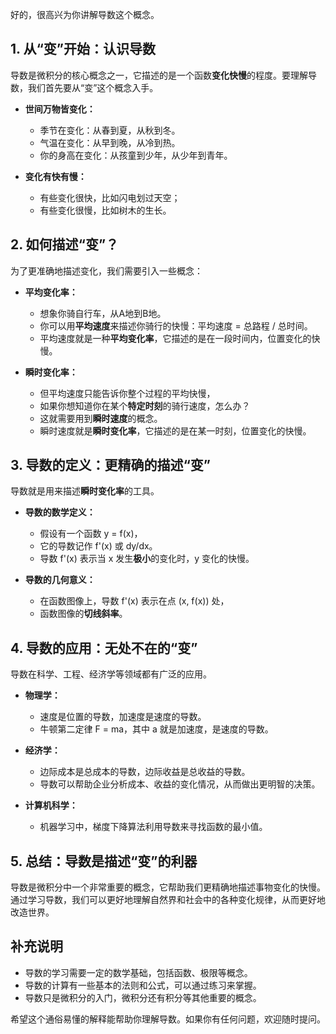 好的，很高兴为你讲解导数这个概念。

## 1. 从“变”开始：认识导数

导数是微积分的核心概念之一，它描述的是一个函数**变化快慢**的程度。要理解导数，我们首先要从“变”这个概念入手。

- **世间万物皆变化：**
    
    - 季节在变化：从春到夏，从秋到冬。
    - 气温在变化：从早到晚，从冷到热。
    - 你的身高在变化：从孩童到少年，从少年到青年。
- **变化有快有慢：**
    
    - 有些变化很快，比如闪电划过天空；
    - 有些变化很慢，比如树木的生长。

## 2. 如何描述“变”？

为了更准确地描述变化，我们需要引入一些概念：

- **平均变化率：**
    
    - 想象你骑自行车，从A地到B地。
    - 你可以用**平均速度**来描述你骑行的快慢：平均速度 = 总路程 / 总时间。
    - 平均速度就是一种**平均变化率**，它描述的是在一段时间内，位置变化的快慢。
- **瞬时变化率：**
    
    - 但平均速度只能告诉你整个过程的平均快慢，
    - 如果你想知道你在某个**特定时刻**的骑行速度，怎么办？
    - 这就需要用到**瞬时速度**的概念。
    - 瞬时速度就是**瞬时变化率**，它描述的是在某一时刻，位置变化的快慢。

## 3. 导数的定义：更精确的描述“变”

导数就是用来描述**瞬时变化率**的工具。

- **导数的数学定义：**
    
    - 假设有一个函数 y = f(x)，
    - 它的导数记作 f'(x) 或 dy/dx。
    - 导数 f'(x) 表示当 x 发生**极小**的变化时，y 变化的快慢。
- **导数的几何意义：**
    
    - 在函数图像上，导数 f'(x) 表示在点 (x, f(x)) 处，
    - 函数图像的**切线斜率**。

## 4. 导数的应用：无处不在的“变”

导数在科学、工程、经济学等领域都有广泛的应用。

- **物理学：**
    
    - 速度是位置的导数，加速度是速度的导数。
    - 牛顿第二定律 F = ma，其中 a 就是加速度，是速度的导数。
- **经济学：**
    
    - 边际成本是总成本的导数，边际收益是总收益的导数。
    - 导数可以帮助企业分析成本、收益的变化情况，从而做出更明智的决策。
- **计算机科学：**
    
    - 机器学习中，梯度下降算法利用导数来寻找函数的最小值。

## 5. 总结：导数是描述“变”的利器

导数是微积分中一个非常重要的概念，它帮助我们更精确地描述事物变化的快慢。通过学习导数，我们可以更好地理解自然界和社会中的各种变化规律，从而更好地改造世界。

## 补充说明

- 导数的学习需要一定的数学基础，包括函数、极限等概念。
- 导数的计算有一些基本的法则和公式，可以通过练习来掌握。
- 导数只是微积分的入门，微积分还有积分等其他重要的概念。

希望这个通俗易懂的解释能帮助你理解导数。如果你有任何问题，欢迎随时提问。